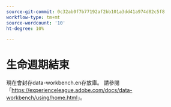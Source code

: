 ```yaml
---
source-git-commit: 0c32ab0f7b77192af2bb101a3dd41a974d82c5f8
workflow-type: tm+mt
source-wordcount: '10'
ht-degree: 10%

---
```

# 生命週期結束

現在會封存data-workbench.en存放庫。 請參閱「<https://experienceleague.adobe.com/docs/data-workbench/using/home.html>」。
